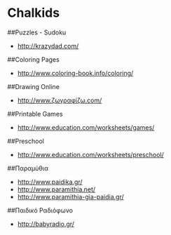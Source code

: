 Chalkids
========

##Puzzles - Sudoku

- http://krazydad.com/  


##Coloring Pages

- http://www.coloring-book.info/coloring/  


##Drawing Online

- http://www.ζωγραφίζω.com/  


##Printable Games

- http://www.education.com/worksheets/games/  


##Preschool

- http://www.education.com/worksheets/preschool/  


##Παραμύθια

- http://www.paidika.gr/  
- http://www.paramithia.net/  
- http://www.paramithia-gia-paidia.gr/  


##Παιδικό Ραδιόφωνο

- http://babyradio.gr/  




